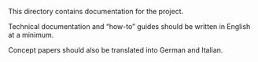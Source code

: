 This directory contains documentation for the project.

Technical documentation and “how-to” guides should be written in English at a minimum.

Concept papers should also be translated into German and Italian.
